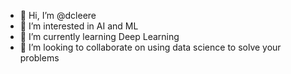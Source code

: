 - 👋 Hi, I’m @dcleere
- 👀 I’m interested in AI and ML
- 🌱 I’m currently learning Deep Learning
- 💞️ I’m looking to collaborate on using data science to solve your problems

<!---
dcleere/dcleere is a ✨ special ✨ repository because its `README.md` (this file) appears on your GitHub profile.
You can click the Preview link to take a look at your changes.
--->
